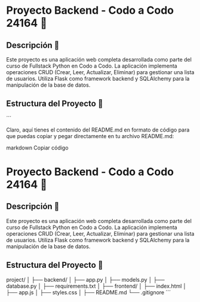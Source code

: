 # Proyecto Backend - Codo a Codo 24164 🚀

## Descripción 📄
Este proyecto es una aplicación web completa desarrollada como parte del curso de Fullstack Python en Codo a Codo. La aplicación implementa operaciones CRUD (Crear, Leer, Actualizar, Eliminar) para gestionar una lista de usuarios. Utiliza Flask como framework backend y SQLAlchemy para la manipulación de la base de datos.

## Estructura del Proyecto 📁
´´´

Claro, aquí tienes el contenido del README.md en formato de código para que puedas copiar y pegar directamente en tu archivo README.md:

markdown
Copiar código
# Proyecto Backend - Codo a Codo 24164 🚀

## Descripción 📄
Este proyecto es una aplicación web completa desarrollada como parte del curso de Fullstack Python en Codo a Codo. La aplicación implementa operaciones CRUD (Crear, Leer, Actualizar, Eliminar) para gestionar una lista de usuarios. Utiliza Flask como framework backend y SQLAlchemy para la manipulación de la base de datos.

## Estructura del Proyecto 📁
project/
│
├── backend/
│ ├── app.py
│ ├── models.py
│ ├── database.py
│ ├── requirements.txt
│
├── frontend/
│ ├── index.html
│ ├── app.js
│ ├── styles.css
│
├── README.md
└── .gitignore
´´´

